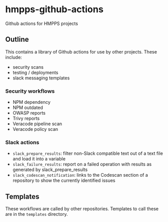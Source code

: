 # hmpps-github-actions

Github actions for HMPPS projects


## Outline

This contains a library of Github actions for use by other projects. These include:

- security scans
- testing / deployments
- slack messaging templates

### Security workflows

- NPM dependency
- NPM outdated
- OWASP reports
- Trivy reports
- Veracode pipeline scan
- Veracode policy scan

### Slack actions
- `slack_prepare_results`: filter non-Slack compatible text out of a text file and load it into a variable
- `slack_failure_results`: report on a failed operation with results as generated by slack_prepare_results
- `slack_codescan_notification`: links to the Codescan section of a repository to show the currently identified issues


## Templates

These workflows are called by other repositories. Templates to call these are in the `templates` directory.